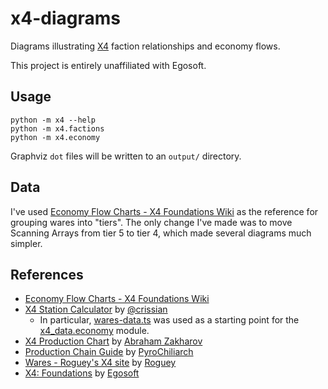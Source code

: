 x4-diagrams
===========

Diagrams illustrating [X4] faction relationships and economy flows.

This project is entirely unaffiliated with Egosoft.

Usage
-----

```shell
python -m x4 --help
python -m x4.factions
python -m x4.economy
```

Graphviz `dot` files will be written to an `output/` directory.

Data
----

I've used [Economy Flow Charts - X4 Foundations Wiki] as the reference for grouping wares into "tiers". The only change I've made was to move Scanning Arrays from tier 5 to tier 4, which made several diagrams much simpler.

References
----------

* [Economy Flow Charts - X4 Foundations Wiki]
* [X4 Station Calculator](http://www.x4-game.com) by [@crissian](https://github.com/crissian)
  * In particular, [wares-data.ts](https://github.com/crissian/x4/blob/dev/src/app/shared/services/data/wares-data.ts) was used as a starting point for the [x4_data.economy](./x4_data/economy.py) module.
* [X4 Production Chart](https://x4prodchart.com/) by [Abraham Zakharov](https://abrahamzakharov.com/)
* [Production Chain Guide](https://steamcommunity.com/sharedfiles/filedetails/?id=1585211529) by [PyroChiliarch](https://steamcommunity.com/id/PyroChiliarch)
* [Wares - Roguey's X4 site](https://roguey.co.uk/x4/wares/) by [Roguey](https://roguey.co.uk)
* [X4: Foundations](http://www.x4-game.com) by [Egosoft](https://www.egosoft.com)


[X4]: https://store.steampowered.com/app/392160/X4_Foundations/
[Economy Flow Charts - X4 Foundations Wiki]: https://wiki.egosoft.com:1337/X4%20Foundations%20Wiki/Manual%20and%20Guides/Objects%20in%20the%20Game%20Universe/Economy%20Flow%20Charts/ 
